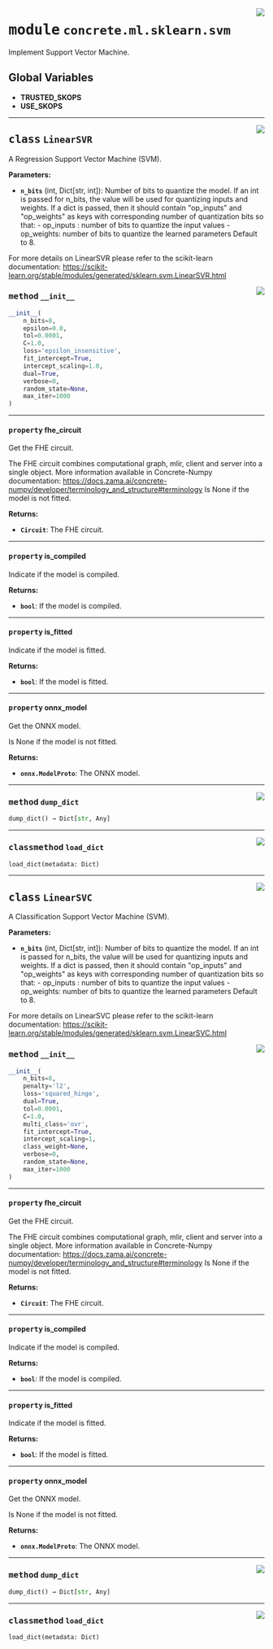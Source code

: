 <!-- markdownlint-disable -->

<a href="https://github.com/zama-ai/concrete-ml-internal/tree/main/src/concrete/ml/sklearn/svm.py#L0"><img align="right" style="float:right;" src="https://img.shields.io/badge/-source-cccccc?style=flat-square"></a>

# <kbd>module</kbd> `concrete.ml.sklearn.svm`

Implement Support Vector Machine.

## **Global Variables**

- **TRUSTED_SKOPS**
- **USE_SKOPS**

______________________________________________________________________

<a href="https://github.com/zama-ai/concrete-ml-internal/tree/main/src/concrete/ml/sklearn/svm.py#L14"><img align="right" style="float:right;" src="https://img.shields.io/badge/-source-cccccc?style=flat-square"></a>

## <kbd>class</kbd> `LinearSVR`

A Regression Support Vector Machine (SVM).

**Parameters:**

- <b>`n_bits`</b> (int, Dict\[str, int\]):  Number of bits to quantize the model. If an int is passed  for n_bits, the value will be used for quantizing inputs and weights. If a dict is  passed, then it should contain "op_inputs" and "op_weights" as keys with  corresponding number of quantization bits so that:
  \- op_inputs : number of bits to quantize the input values
  \- op_weights: number of bits to quantize the learned parameters  Default to 8.

For more details on LinearSVR please refer to the scikit-learn documentation: https://scikit-learn.org/stable/modules/generated/sklearn.svm.LinearSVR.html

<a href="https://github.com/zama-ai/concrete-ml-internal/tree/main/src/concrete/ml/sklearn/svm.py#L34"><img align="right" style="float:right;" src="https://img.shields.io/badge/-source-cccccc?style=flat-square"></a>

### <kbd>method</kbd> `__init__`

```python
__init__(
    n_bits=8,
    epsilon=0.0,
    tol=0.0001,
    C=1.0,
    loss='epsilon_insensitive',
    fit_intercept=True,
    intercept_scaling=1.0,
    dual=True,
    verbose=0,
    random_state=None,
    max_iter=1000
)
```

______________________________________________________________________

#### <kbd>property</kbd> fhe_circuit

Get the FHE circuit.

The FHE circuit combines computational graph, mlir, client and server into a single object. More information available in Concrete-Numpy documentation: https://docs.zama.ai/concrete-numpy/developer/terminology_and_structure#terminology Is None if the model is not fitted.

**Returns:**

- <b>`Circuit`</b>:  The FHE circuit.

______________________________________________________________________

#### <kbd>property</kbd> is_compiled

Indicate if the model is compiled.

**Returns:**

- <b>`bool`</b>:  If the model is compiled.

______________________________________________________________________

#### <kbd>property</kbd> is_fitted

Indicate if the model is fitted.

**Returns:**

- <b>`bool`</b>:  If the model is fitted.

______________________________________________________________________

#### <kbd>property</kbd> onnx_model

Get the ONNX model.

Is None if the model is not fitted.

**Returns:**

- <b>`onnx.ModelProto`</b>:  The ONNX model.

______________________________________________________________________

<a href="https://github.com/zama-ai/concrete-ml-internal/tree/main/src/concrete/ml/sklearn/svm.py#L62"><img align="right" style="float:right;" src="https://img.shields.io/badge/-source-cccccc?style=flat-square"></a>

### <kbd>method</kbd> `dump_dict`

```python
dump_dict() → Dict[str, Any]
```

______________________________________________________________________

<a href="https://github.com/zama-ai/concrete-ml-internal/tree/main/src/concrete/ml/sklearn/svm.py#L97"><img align="right" style="float:right;" src="https://img.shields.io/badge/-source-cccccc?style=flat-square"></a>

### <kbd>classmethod</kbd> `load_dict`

```python
load_dict(metadata: Dict)
```

______________________________________________________________________

<a href="https://github.com/zama-ai/concrete-ml-internal/tree/main/src/concrete/ml/sklearn/svm.py#L139"><img align="right" style="float:right;" src="https://img.shields.io/badge/-source-cccccc?style=flat-square"></a>

## <kbd>class</kbd> `LinearSVC`

A Classification Support Vector Machine (SVM).

**Parameters:**

- <b>`n_bits`</b> (int, Dict\[str, int\]):  Number of bits to quantize the model. If an int is passed  for n_bits, the value will be used for quantizing inputs and weights. If a dict is  passed, then it should contain "op_inputs" and "op_weights" as keys with  corresponding number of quantization bits so that:
  \- op_inputs : number of bits to quantize the input values
  \- op_weights: number of bits to quantize the learned parameters  Default to 8.

For more details on LinearSVC please refer to the scikit-learn documentation: https://scikit-learn.org/stable/modules/generated/sklearn.svm.LinearSVC.html

<a href="https://github.com/zama-ai/concrete-ml-internal/tree/main/src/concrete/ml/sklearn/svm.py#L159"><img align="right" style="float:right;" src="https://img.shields.io/badge/-source-cccccc?style=flat-square"></a>

### <kbd>method</kbd> `__init__`

```python
__init__(
    n_bits=8,
    penalty='l2',
    loss='squared_hinge',
    dual=True,
    tol=0.0001,
    C=1.0,
    multi_class='ovr',
    fit_intercept=True,
    intercept_scaling=1,
    class_weight=None,
    verbose=0,
    random_state=None,
    max_iter=1000
)
```

______________________________________________________________________

#### <kbd>property</kbd> fhe_circuit

Get the FHE circuit.

The FHE circuit combines computational graph, mlir, client and server into a single object. More information available in Concrete-Numpy documentation: https://docs.zama.ai/concrete-numpy/developer/terminology_and_structure#terminology Is None if the model is not fitted.

**Returns:**

- <b>`Circuit`</b>:  The FHE circuit.

______________________________________________________________________

#### <kbd>property</kbd> is_compiled

Indicate if the model is compiled.

**Returns:**

- <b>`bool`</b>:  If the model is compiled.

______________________________________________________________________

#### <kbd>property</kbd> is_fitted

Indicate if the model is fitted.

**Returns:**

- <b>`bool`</b>:  If the model is fitted.

______________________________________________________________________

#### <kbd>property</kbd> onnx_model

Get the ONNX model.

Is None if the model is not fitted.

**Returns:**

- <b>`onnx.ModelProto`</b>:  The ONNX model.

______________________________________________________________________

<a href="https://github.com/zama-ai/concrete-ml-internal/tree/main/src/concrete/ml/sklearn/svm.py#L192"><img align="right" style="float:right;" src="https://img.shields.io/badge/-source-cccccc?style=flat-square"></a>

### <kbd>method</kbd> `dump_dict`

```python
dump_dict() → Dict[str, Any]
```

______________________________________________________________________

<a href="https://github.com/zama-ai/concrete-ml-internal/tree/main/src/concrete/ml/sklearn/svm.py#L234"><img align="right" style="float:right;" src="https://img.shields.io/badge/-source-cccccc?style=flat-square"></a>

### <kbd>classmethod</kbd> `load_dict`

```python
load_dict(metadata: Dict)
```
